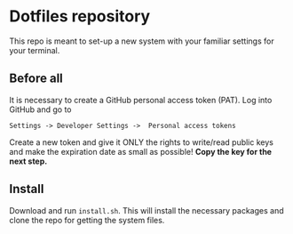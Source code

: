 # Dotfiles repository
This repo is meant to set-up a new system with your familiar settings for your terminal.

## Before all
It is necessary to create a GitHub personal access token (PAT). Log into GitHub and go to 

`Settings -> Developer Settings ->  Personal access tokens`

Create a new token and give it ONLY the rights to write/read public keys and make the expiration date as small as possible! **Copy the key for the next step.**

## Install
Download and run `install.sh`. This will install the necessary packages and clone the repo for getting the system files.